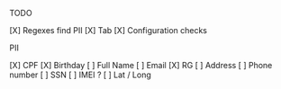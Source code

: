 TODO

[X] Regexes find PII
[X] Tab 
[X] Configuration checks

PII

[X] CPF
[X] Birthday
[ ] Full Name
[ ] Email
[X] RG
[ ] Address
[ ] Phone number
[ ] SSN 
[ ] IMEI ?
[ ] Lat / Long

